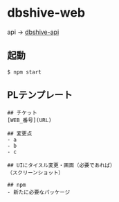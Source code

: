 # dbshive-web
api -> [dbshive-api](https://github.com/MuslePainBrothers/dbshive-api)

## 起動
```
$ npm start
```

## PLテンプレート
```
## チケット
[WEB_番号](URL)
  
## 変更点
- a
- b
- c
  
## UIにタイスル変更・画面（必要であれば）
（スクリーンショット）
  
## npm
- 新たに必要なパッケージ
```
